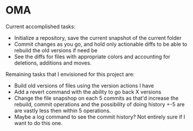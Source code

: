 # OMA

Current accomplished tasks:
 * Initialize a repository, save the current snapshot of the current folder
 * Commit changes as you go, and hold only actionable diffs to be able to rebuild the old versions if need be
 * See the diffs for files with appropriate colors and accounting for deletions, additions and moves.
  
  
Remaining tasks that I envisioned for this project are:
 * Build old versions of files using the version actions I have
 * Add a revert command with the ability to go back X versions
 * Change the file snapshop on each 5 commits as that'd increase the rebuild, commit operations
 and the possibility of doing history +-5 are are vastly less then within 5 operations.
 * Maybe a log command to see the commit history? Not entirely sure if I want to do this one.

